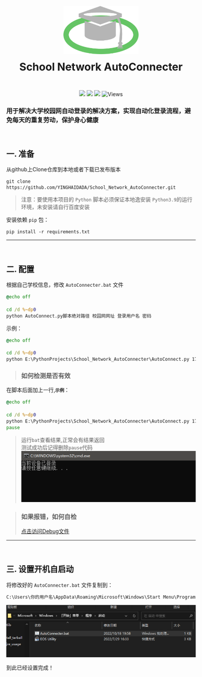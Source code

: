 <p align="center">
  <img width="200" src="doc/img/logo.png" alt="logo">
  <h1 align="center" style="margin: 0 auto 0 auto;">School Network AutoConnecter</h1>
</p>
<br>
<p align="center">
  <img src="https://img.shields.io/github/contributors/yinghaidada/School_Network_AutoConnecter?color=0088f&style=for-the-badge&logo=github">
  <img src="https://img.shields.io/github/issues/yinghaidada/School_Network_AutoConnecter?color=4682f2&style=for-the-badge&logo=github">
  <img src="https://img.shields.io/github/stars/yinghaidada/School_Network_AutoConnecter?color=f7bb05&style=for-the-badge&logo=github">
  <img alt="Views" src="https://komarev.com/ghpvc/?username=School-Network-AutoConnecter&color=22d495&label=Views&style=for-the-badge">
<p>

### 用于解决大学校园网自动登录的解决方案，实现自动化登录流程，避免每天的重复劳动，保护身心健康

<br>

## 一. 准备
从github上Clone仓库到本地或者下载已发布版本
```Power shell
git clone https://github.com/YINGHAIDADA/School_Network_AutoConnecter.git
```
> 注意：要使用本项目的 `Python` 脚本必须保证本地逸安装 `Python3.9`的运行环境，未安装请自行百度安装

安装依赖 `pip` 包：
```Power shell
pip install -r requirements.txt
```
---
<br>

## 二. 配置

根据自己学校信息，修改 `AutoConnecter.bat` 文件
```bat
@echo off

cd /d %~dp0
python AutoConnect.py脚本绝对路径 校园网网址 登录用户名 密码
```
示例：
```bat
@echo off

cd /d %~dp0
python E:\PythonProjects\School_Network_AutoConnecter\AutoConnect.py 172.16.253.3 E204561 mima123456
```

> ### 如何检测是否有效
在脚本后面加上一行,**`示例`**：
```bat
@echo off

cd /d %~dp0
python E:\PythonProjects\School_Network_AutoConnecter\AutoConnect.py 172.16.253.3 E204561 mima123456
pause
```

> 运行`bat`查看结果,正常会有结果返回  
> 测试成功后记得删除`pause`代码  
> ![](doc/img/loginned.png)
  
> ### 如果报错，如何自检
> [点击访问Debug文件](doc/debug.md)

---
<br>

## 三. 设置开机自启动

将修改好的 `AutoConnecter.bat` 文件复制到：
```cmd
C:\Users\你的用户名\AppData\Roaming\Microsoft\Windows\Start Menu\Programs\Startup
``` 
![启动文件夹](doc/img/1.png)

到此已经设置完成！
